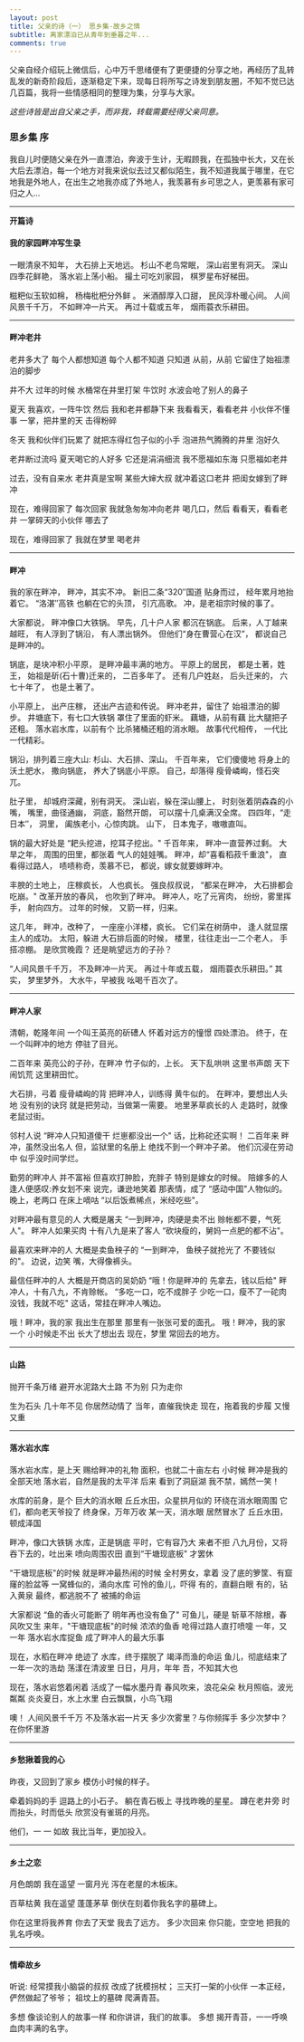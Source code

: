 ```yaml
---
layout: post
title: 父亲的诗（一） 思乡集-故乡之情
subtitle: 离家漂泊已从青年到垂暮之年...
comments: true
---
```




父亲自经介绍玩上微信后，心中万千思绪便有了更便捷的分享之地，再经历了乱转乱发的新奇阶段后，逐渐稳定下来，现每日将所写之诗发到朋友圈，不知不觉已达几百篇，我将一些情感相同的整理为集，分享与大家。

*这些诗皆是出自父亲之手，而非我，转载需要经得父亲同意。*



### 思乡集  序

我自儿时便随父亲在外一直漂泊，奔波于生计，无暇顾我，在孤独中长大，又在长大后去漂泊，每一个地方对我来说似去过又都似陌生，我不知道我属于哪里，在它地我是外地人，在出生之地我亦成了外地人，我羡慕有乡可思之人，更羡慕有家可归之人...



------

**开篇诗**



#### 我的家园畔冲写生录

  

一眼清泉不知年，
大石排上天地远。
杉山不老鸟常眠，
深山岩里有洞天。
深山四季花鲜艳，
落水岩上荡小船。
撮土可吃刘家园，
棋罗星布好梯田。

糍粑似玉软如棉，
杨梅枇杷分外鲜 。
米酒醇厚入口甜，
民风淳朴暖心间。
人间风景千千万，
不如畔冲一片天。
再过十载或五年， 
烟雨蓑衣乐耕田。



------

####  畔冲老井


老井多大了
每个人都想知道
每个人都不知道
只知道
从前，从前
它留住了始祖漂泊的脚步


井不大
过年的时候
水桶常在井里打架
牛饮时
水波会呛了别人的鼻子


夏天
我喜欢，一阵牛饮
然后
我和老井都静下来
我看看天，看看老井
小伙伴不懂事
一掌，把井里的天
击得粉碎


冬天
我和伙伴们玩累了
就把冻得红包子似的小手
泡进热气腾腾的井里
泡好久


老井断过流吗
夏天喝它的人好多
它还是涓涓细流
我不愿福如东海
只愿福如老井


过去，没有自来水
老井真是宝啊
某些大婶大叔
就冲着这口老井
把闺女嫁到了畔冲


现在，难得回家了
每次回家
我就急匆匆冲向老井
喝几口，然后
看看天，看看老井
一掌碎天的小伙伴
哪去了


现在，难得回家了
我就在梦里
喝老井 

------

#### 畔冲


我的家在畔冲，
畔冲，其实不冲。
新旧二条“320″国道
贴身而过，
经年累月地抬着它。
“洛湛″高铁
也躺在它的头顶，
引亢高歌。
冲，是老祖宗时候的事了。


大家都说，
畔冲像口大铁锅。
早先，几十户人家
都沉在锅底。
后来，人丁越来越旺，
有人浮到了锅沿，
有人漂出锅外。
但他们“身在曹营心在汉”，
都说自己是畔冲的。


锅底，是块冲积小平原，
是畔冲最丰满的地方。
平原上的居民，
都是土著，姓王，
始祖是斫(石十曹)迁来的，
二百多年了。
还有几户姓赵，
后头迁来的，
六七十年了，
也是土著了。


小平原上，
出产庄稼，
还出产古迹和传说。
畔冲老井，留住了
始祖漂泊的脚步。
井塘底下，有七口大铁锅
罩住了里面的虾米。
藕塘，从前有藕
比大腿把子还粗。
落水岩水库，以前有个
比杀猪桶还粗的消水眼。
故事代代相传，
一代比一代精彩。


锅沿，排列着三座大山:
杉山、大石排、深山。
千百年来，
它们傻傻地
将身上的沃土肥水，
撒向锅底，
养大了锅底小平原。
自己，却落得
瘦骨嶙峋，怪石突兀。


肚子里，
却城府深藏，别有洞天。
深山岩，躲在深山腰上，
时刻张着阴森森的小嘴，
嘴里，曲径通幽，
洞底，豁然开朗，
可以摆十几桌满汉全席。
四四年，“走日本″，
洞里，
阖族老小，心惊肉跳。
山下，
日本鬼子，嗷嗷直叫。


锅的最大好处是
“耙头挖进，挖耳子挖出。"
千百年来，
畔冲一直营养过剩。
大旱之年，
周围的田里，都张着
气人的娃娃嘴。
畔冲，却“喜看稻菽千重浪"，
直看得过路人，
啧啧称奇，羡慕不已，
都说，嫁女就要嫁畔冲。


丰腴的土地上，
庄稼疯长，
人也疯长。
强良叔叔说，
“都呆在畔冲，
大石排都会吃崩。"
改革开放的春风，
也吹到了畔冲。
畔冲人，吃了元宵肉，
纷纷，雾里挥手，
射向四方。
过年的时候，
又箭一样，归来。


这几年，
畔冲，改种了，
一座座小洋楼，疯长。
它们呆在树荫中，
逢人就显摆主人的成功。
太阳，躲进
大石排后面的时候，
楼里，往往走出一二个老人，
手搭凉棚。
是欣赏晚霞？
还是眺望远方的子孙？



“人间风景千千万，
不及畔冲一片天。
再过十年或五载，
烟雨蓑衣乐耕田。”
其实，
梦里梦外，
大水牛，早被我
吆喝千百次了。

------

#### 畔冲人家


清朝，乾隆年间
一个叫王英亮的斫𥕢人
怀着对远方的憧憬
四处漂泊。
终于，在一个叫畔冲的地方
停驻了目光。

二百年来
英亮公的子孙，在畔冲
竹子似的，上长。
天下乱哄哄
这里书声朗
天下闹饥荒
这里耕田忙。

大石排，弓着
瘦骨嶙峋的背
把畔冲人，训练得
黄牛似的。
在畔冲，要想出人头地
没有别的诀窍
就是把劳动，当做第一需要。
地里茅草疯长的人
走路时，就像老鼠过街。

邻村人说
“畔冲人只知道傻干
烂崽都没出一个"
话，比称砣还实啊！
二百年来
畔冲，虽然没出名人
但，监狱里的名册上
绝找不到一个畔冲子弟。
他们沉浸在劳动中
似乎没时间学烂。

勤劳的畔冲人
并不富裕
但喜欢打肿脸，充胖子
特别是嫁女的时候。
陪嫁多的人
逢人便感叹:养女划不来
说完，谦逊地笑着
那表情，成了
“感动中国"人物似的。
晚上，老两口
在床上嘀咕
“以后饭煮稀点，米经吃些"。

对畔冲最有意见的人
大概是屠夫
“一到畔冲，肉硬是卖不出
赊帐都不要，气死人"。
畔冲人如果买肉
十有八九是来了客人
“砍块瘦的，舅妈一点肥的都不沾"。

最喜欢来畔冲的人
大概是卖鱼秧子的
“一到畔冲，
鱼秧子就抢光了
不要钱似的"。
边说，边笑
嘴，大得像裤头。

最信任畔冲的人
大概是开商店的吴奶奶
“哦！你是畔冲的
先拿去，钱以后给"
畔冲人，十有八九，不肯赊帐。
“多吃一口，吃不成胖子
少吃一口，瘦不了一砣肉
没钱，我就不吃"
这话，常挂在畔冲人嘴边。

哦！畔冲，我的家
我出生在那里
那里有一张张可爱的面孔。
哦！畔冲，我的家
一个
小时候走不出
长大了想出去
现在，梦里
常回去的地方。

------

#### 山路

抛开千条万绪
避开水泥路大土路
不为别
只为走你

生为石头
几十年不见
你居然动情了
当年，直催我快走
现在，拖着我的步履
又慢又重

------

#### 落水岩水库


落水岩水库，是上天
赐给畔冲的礼物
面积，也就二十亩左右
小时候
畔冲是我的全部天地
落水岩，自然是我的太平洋
后来
看到了洞庭湖
我不禁，嫣然一笑！

水库的前身，是个
巨大的消水眼
丘丘水田，众星拱月似的
环绕在消水眼周围
它们，都向老天爷投了
终身保，万年万收
某一天，消水眼
居然冒水了
丘丘水田，顿成泽国

畔冲，像口大铁锅
水库，正是锅底
平时，它有容乃大
来者不拒
八九月份，又将
吞下去的，吐出来
喷向周围农田
直到“干塘现底板"
才罢休

“干塘现底板"的时候
就是畔冲最热闹的时候
全村男女，拿着
没了底的箩筐、有窟窿的脸盆等
一窝蜂似的，涌向水库
可怜的鱼儿，吓得
有的，直翻白眼
有的，钻入黄泉
最终，都逃脱不了
被捕的命运

大家都说
“鱼的香火可能断了
明年再也没有鱼了"
可鱼儿，硬是
斩草不除根，春风吹又生
来年，"干塘现底板"的时候
浓浓的鱼香
呛得过路人直打喷嚏
一年，又一年
落水岩水库捉鱼
成了畔冲人的最大乐事

现在，水稻在畔冲
绝迹了
水库，终于摆脱了
竭泽而渔的命运
鱼儿，彻底结束了
一年一次的浩劫
荡漾在清波里
日日，月月，年年
吾，不知其大也

现在，落水岩悠着闲着
活成了一幅水墨丹青
春风吹来，浪花朵朵
秋月照临，波光粼粼
炎炎夏日，水上水里
白云飘飘，小鸟飞翔

噢！
人间风景千千万
不及落水岩一片天
多少次雾里？与你频挥手
多少次梦中？在你怀里游



------

####  乡愁揪着我的心



昨夜，又回到了家乡
模仿小时候的样子。

牵着妈妈的手
逗路上的小石子。
躺在青石板上
寻找昨晚的星星。
蹲在老井旁
时而抬头，时而低头
欣赏没有雀斑的月亮。

他们，一 一 如故
我比当年，更加投入。

------

####  乡土之恋



月色朗朗
我在遥望
一窗月光
泻在老屋的木板床。

百草枯黄
我在遥望
蓬蓬茅草
倒伏在刻着你我名字的墓碑上。

你在这里将我养育
你去了天堂
我去了远方。
多少次回来
你只能，空空地
把我的乳名呼唤。

------

#### 情牵故乡



听说:
经常摸我小脑袋的叔叔
改成了抚模拐杖；
三天打一架的小伙伴
一本正经，俨然做起了爷爷；
祖坟上的墓碑
爬满青苔。

多想
像谈论别人的故事一样
和你讲讲，我们的故事。
多想
揭开青苔，一一呼唤
血肉丰满的名字。